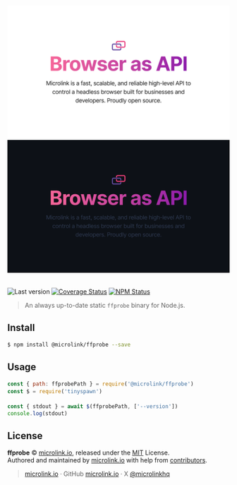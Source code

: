<div align="center">
  <img src="https://github.com/microlinkhq/cdn/raw/master/dist/logo/banner.png#gh-light-mode-only" alt="microlink logo">
  <img src="https://github.com/microlinkhq/cdn/raw/master/dist/logo/banner-dark.png#gh-dark-mode-only" alt="microlink logo">
  <br>
  <br>
</div>

![Last version](https://img.shields.io/github/tag/microlinkhq/ffprobe.svg?style=flat-square)
[![Coverage Status](https://img.shields.io/coveralls/microlinkhq/ffprobe.svg?style=flat-square)](https://coveralls.io/github/microlinkhq/ffprobe)
[![NPM Status](https://img.shields.io/npm/dm/@microlink/ffprobe.svg?style=flat-square)](https://www.npmjs.org/@microlink/ffprobe)

> An always up-to-date static `ffprobe` binary for Node.js.

## Install

```bash
$ npm install @microlink/ffprobe --save
```

## Usage

```js
const { path: ffprobePath } = require('@microlink/ffprobe')
const $ = require('tinyspawn')

const { stdout } = await $(ffprobePath, ['--version'])
console.log(stdout)
```

## License

**ffprobe** © [microlink.io](https://microlink.io), released under the [MIT](https://github.com/microlinkhq/ffprobe/blob/master/LICENSE.md) License.<br>
Authored and maintained by [microlink.io](https://microlink.io) with help from [contributors](https://github.com/microlinkhq/ffprobe/contributors).

> [microlink.io](https://microlink.io) · GitHub [microlink.io](https://github.com/microlinkhq) · X [@microlinkhq](https://x.com/microlinkhq)
